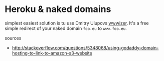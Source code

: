 

# Heroku & naked domains

simplest easiest solution is tu use Dmitry Ulupovs [wwwizer](http://wwwizer.com/naked-domain-redirect). 
It's a free simple redirect of your naked domain `foo.eu` to  `www.foo.eu`. 

sources

* http://stackoverflow.com/questions/5348068/using-godaddy-domain-hosting-to-link-to-amazon-s3-website
